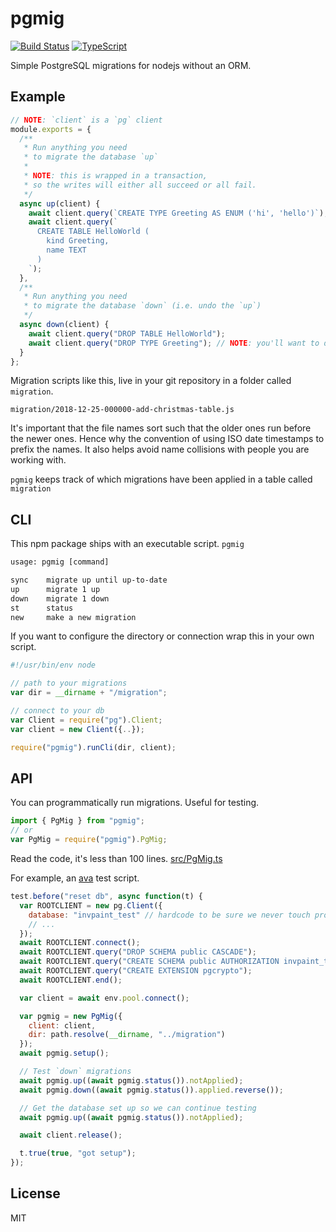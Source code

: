 # pgmig

[![Build Status](https://travis-ci.org/smallhelm/pgmig.svg)](https://travis-ci.org/smallhelm/pgmig)
[![TypeScript](https://img.shields.io/badge/types-TypeScript-blue.svg)](https://www.typescriptlang.org)

Simple PostgreSQL migrations for nodejs without an ORM.

## Example

```js
// NOTE: `client` is a `pg` client
module.exports = {
  /**
   * Run anything you need
   * to migrate the database `up`
   *
   * NOTE: this is wrapped in a transaction,
   * so the writes will either all succeed or all fail.
   */
  async up(client) {
    await client.query(`CREATE TYPE Greeting AS ENUM ('hi', 'hello')`);
    await client.query(`
      CREATE TABLE HelloWorld (
        kind Greeting,
        name TEXT
      )
    `);
  },
  /**
   * Run anything you need
   * to migrate the database `down` (i.e. undo the `up`)
   */
  async down(client) {
    await client.query("DROP TABLE HelloWorld");
    await client.query("DROP TYPE Greeting"); // NOTE: you'll want to drop in reverse order of your creates
  }
};
```

Migration scripts like this, live in your git repository in a folder called `migration`.

```
migration/2018-12-25-000000-add-christmas-table.js
```

It's important that the file names sort such that the older ones run before the newer ones. Hence why the convention of using ISO date timestamps to prefix the names. It also helps avoid name collisions with people you are working with.

`pgmig` keeps track of which migrations have been applied in a table called `migration`

## CLI

This npm package ships with an executable script. `pgmig`

```txt
usage: pgmig [command]

sync    migrate up until up-to-date
up      migrate 1 up
down    migrate 1 down
st      status
new     make a new migration
```

If you want to configure the directory or connection wrap this in your own script.

```js
#!/usr/bin/env node

// path to your migrations
var dir = __dirname + "/migration";

// connect to your db
var Client = require("pg").Client;
var client = new Client({..});

require("pgmig").runCli(dir, client);
```

## API

You can programmatically run migrations. Useful for testing.

```js
import { PgMig } from "pgmig";
// or
var PgMig = require("pgmig").PgMig;
```

Read the code, it's less than 100 lines. [src/PgMig.ts](https://github.com/smallhelm/pgmig/blob/master/src/PgMig.ts)

For example, an [ava](https://www.npmjs.com/package/ava) test script.

```js
test.before("reset db", async function(t) {
  var ROOTCLIENT = new pg.Client({
    database: "invpaint_test" // hardcode to be sure we never touch prod
    // ...
  });
  await ROOTCLIENT.connect();
  await ROOTCLIENT.query("DROP SCHEMA public CASCADE");
  await ROOTCLIENT.query("CREATE SCHEMA public AUTHORIZATION invpaint_test");
  await ROOTCLIENT.query("CREATE EXTENSION pgcrypto");
  await ROOTCLIENT.end();

  var client = await env.pool.connect();

  var pgmig = new PgMig({
    client: client,
    dir: path.resolve(__dirname, "../migration")
  });
  await pgmig.setup();

  // Test `down` migrations
  await pgmig.up((await pgmig.status()).notApplied);
  await pgmig.down((await pgmig.status()).applied.reverse());

  // Get the database set up so we can continue testing
  await pgmig.up((await pgmig.status()).notApplied);

  await client.release();

  t.true(true, "got setup");
});
```

## License

MIT
